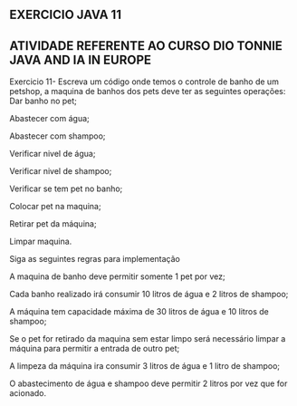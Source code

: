 ## EXERCICIO JAVA 11

## ATIVIDADE REFERENTE AO CURSO DIO TONNIE JAVA AND IA IN EUROPE
  Exercicio 11- Escreva um código onde temos o controle de banho de um petshop, a maquina de banhos dos pets deve ter as seguintes operações:
Dar banho no pet;

Abastecer com água;

Abastecer com shampoo;

Verificar nivel de água;

Verificar nivel de shampoo;

Verificar se tem pet no banho;

Colocar pet na maquina;

Retirar pet da máquina;

Limpar maquina.

Siga as seguintes regras para implementação

A maquina de banho deve permitir somente 1 pet por vez;

Cada banho realizado irá consumir 10 litros de água e 2 litros de shampoo;

A máquina tem capacidade máxima de 30 litros de água e 10 litros de shampoo;

Se o pet for retirado da maquina sem estar limpo será necessário limpar a máquina para permitir a entrada de outro pet;

A limpeza da máquina ira consumir 3 litros de água e 1 litro de shampoo;

O abastecimento de água e shampoo deve permitir 2 litros por vez que for acionado.
